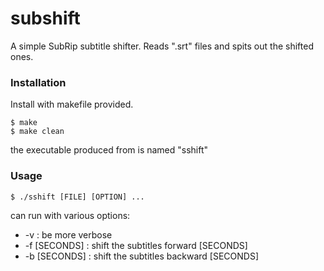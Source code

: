 # subshift
  A simple SubRip subtitle shifter.
  Reads ".srt" files and spits out the shifted ones.

### Installation
  Install with makefile provided.
  ```
  $ make
  $ make clean
  ```
  the executable produced from is named "sshift"


### Usage
  ```
  $ ./sshift [FILE] [OPTION] ... 
  ```

  can run with various options:

  * -v : be more verbose
  * -f [SECONDS] : shift the subtitles forward [SECONDS]
  * -b [SECONDS] : shift the subtitles backward [SECONDS]

